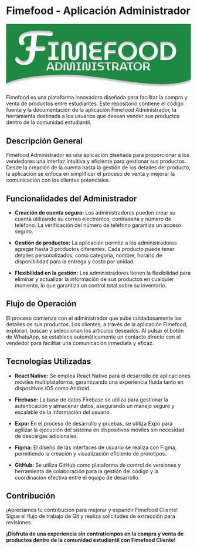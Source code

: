 # Fimefood - Aplicación Administrador

![Fimefood Logo](assets/Top-login.png)

Fimefood es una plataforma innovadora diseñada para facilitar la compra y venta de productos entre estudiantes. Este repositorio contiene el código fuente y la documentación de la aplicación Fimefood Administrador, la herramienta destinada a los usuarios que desean vender sus productos dentro de la comunidad estudiantil.

## Descripción General

Fimefood Administrador es una aplicación diseñada para proporcionar a los vendedores una interfaz intuitiva y eficiente para gestionar sus productos. Desde la creación de la cuenta hasta la gestión de los detalles del producto, la aplicación se enfoca en simplificar el proceso de venta y mejorar la comunicación con los clientes potenciales.

## Funcionalidades del Administrador

- **Creación de cuenta segura:** Los administradores pueden crear su cuenta utilizando su correo electrónico, contraseña y número de teléfono. La verificación del número de teléfono garantiza un acceso seguro.

- **Gestión de productos:** La aplicación permite a los administradores agregar hasta 3 productos diferentes. Cada producto puede tener detalles personalizados, como categoría, nombre, horario de disponibilidad para la entrega y costo por unidad.

- **Flexibilidad en la gestión:** Los administradores tienen la flexibilidad para eliminar y actualizar la información de sus productos en cualquier momento, lo que garantiza un control total sobre su inventario.

## Flujo de Operación

El proceso comienza con el administrador que sube cuidadosamente los detalles de sus productos. Los clientes, a través de la aplicación Fimefood, exploran, buscan y seleccionan los artículos deseados. Al pulsar el botón de WhatsApp, se establece automáticamente un contacto directo con el vendedor para facilitar una comunicación inmediata y eficaz.

## Tecnologías Utilizadas

- **React Native:** Se emplea React Native para el desarrollo de aplicaciones móviles multiplataforma, garantizando una experiencia fluida tanto en dispositivos iOS como Android.

- **Firebase:** La base de datos Firebase se utiliza para gestionar la autenticación y almacenar datos, asegurando un manejo seguro y escalable de la información del usuario.

- **Expo:** En el proceso de desarrollo y pruebas, se utiliza Expo para agilizar la ejecución del sistema en dispositivos móviles sin necesidad de descargas adicionales.

- **Figma:** El diseño de las interfaces de usuario se realiza con Figma, permitiendo la creación y visualización eficiente de prototipos.

- **GitHub:** Se utiliza GitHub como plataforma de control de versiones y herramienta de colaboración para la gestión del código y la coordinación efectiva entre el equipo de desarrollo.

## Contribución

¡Apreciamos tu contribución para mejorar y expandir Fimefood Cliente! Sigue el flujo de trabajo de Git y realiza solicitudes de extracción para revisiones.

**¡Disfruta de una experiencia sin contratiempos en la compra y venta de productos dentro de la comunidad estudiantil con Fimefood Cliente!**
